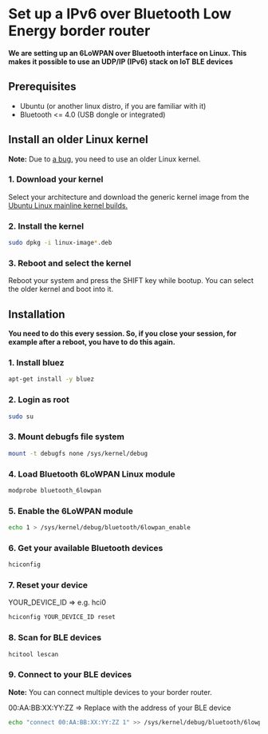 # Set up a IPv6 over Bluetooth Low Energy border router
**We are setting up an 6LoWPAN over Bluetooth interface on Linux. 
This makes it possible to use an UDP/IP (IPv6) stack on IoT BLE devices**

## Prerequisites

- Ubuntu (or another linux distro, if you are familiar with it)
- Bluetooth <= 4.0 (USB dongle or integrated)

## Install an older Linux kernel
**Note:** Due to [a bug](https://github.com/RIOT-OS/RIOT/issues/11147), you need to use an older Linux kernel.

### 1. Download your kernel
Select your architecture and download the generic kernel image from the 
[Ubuntu Linux mainline kernel builds.](https://kernel.ubuntu.com/~kernel-ppa/mainline/v4.11.12/)

### 2. Install the kernel
```bash
sudo dpkg -i linux-image*.deb
```

### 3. Reboot and select the kernel
Reboot your system and press the SHIFT key while bootup. You can select the older kernel and boot into it.

## Installation

**You need to do this every session. So, if you close your session,
for example after a reboot, you have to do this again.**

### 1. Install bluez
```bash
apt-get install -y bluez
```

### 2. Login as root
```bash
sudo su
```

### 3. Mount debugfs file system
```bash
mount -t debugfs none /sys/kernel/debug
```

### 4. Load Bluetooth 6LoWPAN Linux module
```bash
modprobe bluetooth_6lowpan
```

### 5. Enable the 6LoWPAN module
```bash
echo 1 > /sys/kernel/debug/bluetooth/6lowpan_enable
```

### 6. Get your available Bluetooth devices
```bash
hciconfig
```

### 7. Reset your device
YOUR_DEVICE_ID => e.g. hci0
```bash
hciconfig YOUR_DEVICE_ID reset
```

### 8. Scan for BLE devices
```bash
hcitool lescan
```

### 9. Connect to your BLE devices
**Note:** You can connect multiple devices to your border router.

00:AA:BB:XX:YY:ZZ => Replace with the address of your BLE device
```bash
echo "connect 00:AA:BB:XX:YY:ZZ 1" >> /sys/kernel/debug/bluetooth/6lowpan_control
```